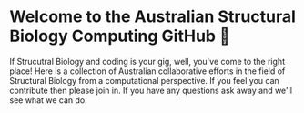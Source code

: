 # Welcome to the Australian Structural Biology Computing GitHub 👋
If Strucutral Biology and coding is your gig, well, you've come to the right place!
Here is a collection of Australian collaborative efforts in the field of Structural Biology from a computational perspective. 
If you feel you can contribute then please join in.
If you have any questions ask away and we'll see what we can do.



<!--

**Here are some ideas to get you started:**

🙋‍♀️ A short introduction - what is your organization all about?
🌈 Contribution guidelines - how can the community get involved?
👩‍💻 Useful resources - where can the community find your docs? Is there anything else the community should know?
🍿 Fun facts - what does your team eat for breakfast?
🧙 Remember, you can do mighty things with the power of [Markdown](https://docs.github.com/github/writing-on-github/getting-started-with-writing-and-formatting-on-github/basic-writing-and-formatting-syntax)
-->
